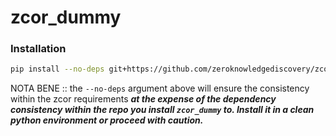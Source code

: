 # zcor_dummy

### **Installation**

```bash
pip install --no-deps git+https://github.com/zeroknowledgediscovery/zcor_dummy.git
```

NOTA BENE :: the `--no-deps` argument above will ensure the consistency within the zcor requirements
***at the expense of the dependency consistency within the repo you install `zcor_dummy` to. Install it in a clean 
python environment or proceed with caution.***